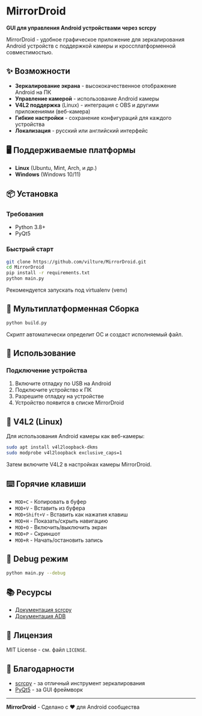# MirrorDroid

**GUI для управления Android устройствами через scrcpy**

MirrorDroid - удобное графическое приложение для зеркалирования Android устройств с поддержкой камеры и кроссплатформенной совместимостью.

## ✨ Возможности

- **Зеркалирование экрана** - высококачественное отображение Android на ПК
- **Управление камерой** - использование Android камеры 
- **V4L2 поддержка** (Linux) - интеграция с OBS и другими приложениями (веб-камера)
- **Гибкие настройки** - сохранение конфигураций для каждого устройства
- **Локализация** - русский или английский интерфейс

## 🖥️ Поддерживаемые платформы

- **Linux** (Ubuntu, Mint, Arch, и др.)
- **Windows** (Windows 10/11)

## 📦 Установка

### Требования
- Python 3.8+
- PyQt5

### Быстрый старт
```bash
git clone https://github.com/vilture/MirrorDroid.git
cd MirrorDroid
pip install -r requirements.txt
python main.py
```

Рекомендуется запускать под virtualenv (venv)

## 🚀 Мультиплатформенная Сборка

```bash
python build.py
```

Скрипт автоматически определит ОС и создаст исполняемый файл.

## 📖 Использование

### Подключение устройства
1. Включите отладку по USB на Android
2. Подключите устройство к ПК
3. Разрешите отладку на устройстве
4. Устройство появится в списке MirrorDroid

## 📸 V4L2 (Linux)

Для использования Android камеры как веб-камеры:

```bash
sudo apt install v4l2loopback-dkms
sudo modprobe v4l2loopback exclusive_caps=1
```

Затем включите V4L2 в настройках камеры MirrorDroid.

## ⌨️ Горячие клавиши

- `MOD+C` - Копировать в буфер
- `MOD+V` - Вставить из буфера  
- `MOD+Shift+V` - Вставить как нажатия клавиш
- `MOD+H` - Показать/скрыть навигацию
- `MOD+O` - Включить/выключить экран
- `MOD+P` - Скриншот
- `MOD+R` - Начать/остановить запись

## 🐛 Debug режим

```bash
python main.py --debug
```

## 📚 Ресурсы

- [Документация scrcpy](https://github.com/Genymobile/scrcpy)
- [Документация ADB](https://developer.android.com/tools/adb)

## 📄 Лицензия

MIT License - см. файл `LICENSE`.

## 🙏 Благодарности

- [scrcpy](https://github.com/Genymobile/scrcpy) - за отличный инструмент зеркалирования
- [PyQt5](https://www.riverbankcomputing.com/software/pyqt) - за GUI фреймворк

---

**MirrorDroid** - Сделано с ❤️ для Android сообщества